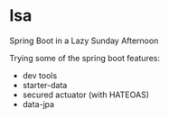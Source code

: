 # lsa
Spring Boot in a Lazy Sunday Afternoon 

Trying some of the spring boot features:

- dev tools
- starter-data
- secured actuator (with HATEOAS)
- data-jpa
